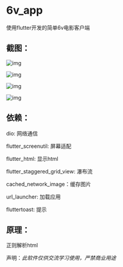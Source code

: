 # 6v_app

使用flutter开发的简单6v电影客户端

##  截图：

![img](https://github.com/aishang2015/6v_app/blob/master/screenshots/1.jpg)

![img](https://github.com/aishang2015/6v_app/blob/master/screenshots/2.jpg)

![img](https://github.com/aishang2015/6v_app/blob/master/screenshots/3.jpg)

![img](https://github.com/aishang2015/6v_app/blob/master/screenshots/4.jpg)

##  依赖：

 dio: 网络通信

 flutter_screenutil: 屏幕适配

 flutter_html: 显示html

 flutter_staggered_grid_view: 瀑布流

 cached_network_image：缓存图片

 url_launcher: 加载应用

 fluttertoast: 提示

## 原理：

正则解析html



声明：*此软件仅供交流学习使用，严禁商业用途*